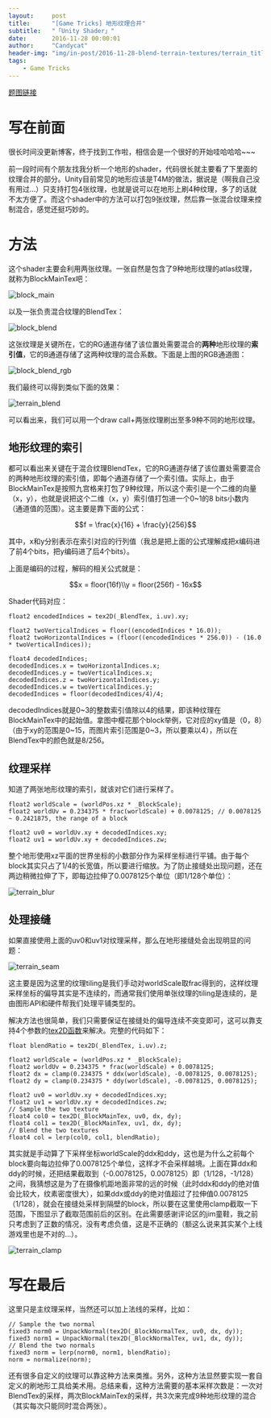 ```yaml
---
layout:     post
title:      "[Game Tricks] 地形纹理合并"
subtitle:   "「Unity Shader」"
date:       2016-11-28 00:00:01
author:     "Candycat"
header-img: "img/in-post/2016-11-28-blend-terrain-textures/terrain_title.jpg"
tags:
    - Game Tricks
---
```


[题图链接](https://forum.unity3d.com/threads/terraincomposer-to-create-aaa-realistc-terrains-released.171928/)

# 写在前面

很长时间没更新博客，终于找到工作啦，相信会是一个很好的开始哇哈哈哈~~~

前一段时间有个朋友找我分析一个地形的shader，代码很长就主要看了下里面的纹理合并的部分。Unity目前常见的地形应该是T4M的做法，据说是（啊我自己没有用过…）只支持打包4张纹理，也就是说可以在地形上刷4种纹理，多了的话就不太方便了。而这个shader中的方法可以打包9张纹理，然后靠一张混合纹理来控制混合，感觉还挺巧妙的。

# 方法

这个shader主要会利用两张纹理。一张自然是包含了9种地形纹理的atlas纹理，就称为BlockMainTex吧：

![block_main](http://candycat1992.github.io/img/in-post/2016-11-28-blend-terrain-textures/block_main.png)

以及一张负责混合纹理的BlendTex：

![block_blend](http://candycat1992.github.io/img/in-post/2016-11-28-blend-terrain-textures/block_blend.png)

这张纹理是关键所在，它的RG通道存储了该位置处需要混合的**两种**地形纹理的**索引值**，它的B通道存储了这两种纹理的混合系数。下面是上图的RGB通道图：

![block_blend_rgb](http://candycat1992.github.io/img/in-post/2016-11-28-blend-terrain-textures/block_blend_rgb.png)

我们最终可以得到类似下面的效果：

![terrain_blend](http://candycat1992.github.io/img/in-post/2016-11-28-blend-terrain-textures/terrain_blend.png)

可以看出来，我们可以用一个draw call+两张纹理刷出至多9种不同的地形纹理。

## 地形纹理的索引

都可以看出来关键在于混合纹理BlendTex，它的RG通道存储了该位置处需要混合的两种地形纹理的索引值，即每个通道存储了一个索引值。实际上，由于BlockMainTex是按照九宫格来打包了9种纹理，所以这个索引是一个二维的向量（x，y），也就是说把这个二维（x，y）索引值打包进一个0~1的8 bits小数内（通道值的范围）。这主要是靠下面的公式：

$$f = \frac{x}{16} + \frac{y}{256}$$

其中，x和y分别表示在索引对应的行列值（我总是把上面的公式理解成把x编码进了前4个bits，把y编码进了后4个bits）。

上面是编码的过程，解码的相关公式就是：

$$x = floor(16f)\\y = floor(256f) - 16x$$

Shader代码对应：

```
float2 encodedIndices = tex2D(_BlendTex, i.uv).xy;

float2 twoVerticalIndices = floor((encodedIndices * 16.0));
float2 twoHorizontalIndices = (floor((encodedIndices * 256.0)) - (16.0 * twoVerticalIndices));

float4 decodedIndices;
decodedIndices.x = twoHorizontalIndices.x;
decodedIndices.y = twoVerticalIndices.x;
decodedIndices.z = twoHorizontalIndices.y;
decodedIndices.w = twoVerticalIndices.y;
decodedIndices = floor(decodedIndices/4)/4;				
```

decodedIndices就是0~3的整数索引值除以4的结果，即该种纹理在BlockMainTex中的起始值。拿图中樱花那个block举例，它对应的xy值是（0，8）（由于xy的范围是0~15，而图片索引范围是0~3，所以要乘以4），所以在BlendTex中的颜色就是8/256。

## 纹理采样

知道了两张地形纹理的索引，就该对它们进行采样了。

```
float2 worldScale = (worldPos.xz * _BlockScale);
float2 worldUv = 0.234375 * frac(worldScale) + 0.0078125; // 0.0078125 ~ 0.2421875, the range of a block

float2 uv0 = worldUv.xy + decodedIndices.xy;
float2 uv1 = worldUv.xy + decodedIndices.zw;
```

整个地形使用xz平面的世界坐标的小数部分作为采样坐标进行平铺。由于每个block其实只占了1/4的长宽值，所以要进行缩放。为了防止接缝处出现问题，还在两边稍微拉伸了下，即每边拉伸了0.0078125个单位（即1/128个单位）：

![terrain_blur](http://candycat1992.github.io/img/in-post/2016-11-28-blend-terrain-textures/terrain_blur.png)

## 处理接缝

如果直接使用上面的uv0和uv1对纹理采样，那么在地形接缝处会出现明显的问题：

![terrain_seam](http://candycat1992.github.io/img/in-post/2016-11-28-blend-terrain-textures/terrain_seam.png)

这主要是因为这里的纹理tiling是我们手动对worldScale取frac得到的，这样纹理采样坐标的偏导其实是不连续的，而通常我们使用单张纹理的tiling是连续的，是由图形API和硬件帮我们处理平铺类型的。

解决方法也很简单，我们只需要保证在接缝处的偏导连续不突变即可，这可以靠支持4个参数的[tex2D函数](http://http.developer.nvidia.com/Cg/tex2D.html)来解决。完整的代码如下：

```
float blendRatio = tex2D(_BlendTex, i.uv).z;

float2 worldScale = (worldPos.xz * _BlockScale);
float2 worldUv = 0.234375 * frac(worldScale) + 0.0078125;
float2 dx = clamp(0.234375 * ddx(worldScale), -0.0078125, 0.0078125);
float2 dy = clamp(0.234375 * ddy(worldScale), -0.0078125, 0.0078125);

float2 uv0 = worldUv.xy + decodedIndices.xy;
float2 uv1 = worldUv.xy + decodedIndices.zw;
// Sample the two texture
float4 col0 = tex2D(_BlockMainTex, uv0, dx, dy);
float4 col1 = tex2D(_BlockMainTex, uv1, dx, dy);
// Blend the two textures
float4 col = lerp(col0, col1, blendRatio);
```

其实就是手动算了下采样坐标worldScale的ddx和ddy，这也是为什么之前每个block要向每边拉伸了0.0078125个单位，这样才不会采样越境。上面在算ddx和ddy的时候，还把结果截取到（-0.0078125，0.0078125）即（1/128，-1/128）之间，我猜想这是为了在摄像机距地面非常的远的时候（此时ddx和ddy的绝对值会比较大，纹素密度很大），如果ddx或ddy的绝对值超过了拉伸值0.0078125（1/128），就会在接缝处采样到隔壁的block，所以要在这里使用clamp截取一下范围，下图显示了截取范围前后的区别。在此需要感谢评论区的jim童鞋，我之前只考虑到了正数的情况，没有考虑负值，这是不正确的（额这么说来其实某个上线游戏里也是不对的…）。

![terrain_clamp](http://candycat1992.github.io/img/in-post/2016-11-28-blend-terrain-textures/terrain_clamp.png)

# 写在最后

这里只是主纹理采样，当然还可以加上法线的采样，比如：

```
// Sample the two normal
fixed3 norm0 = UnpackNormal(tex2D(_BlockNormalTex, uv0, dx, dy));
fixed3 norm1 = UnpackNormal(tex2D(_BlockNormalTex, uv1, dx, dy));
// Blend the two normals
fixed3 norm = lerp(norm0, norm1, blendRatio);
norm = normalize(norm);
```

还有很多自定义的纹理可以靠这种方法来类推。另外，这种方法显然要实现一套自定义的刷地形工具给美术用。总结来看，这种方法需要的基本采样次数是：一次对BlendTex的采样，两次BlockMainTex的采样，共3次来完成9种地形纹理的混合（其实每次只能同时混合两张）。





